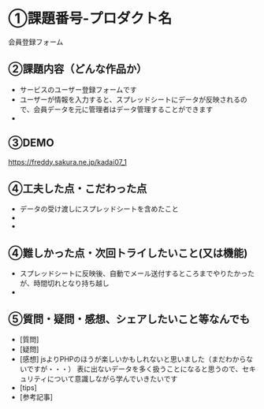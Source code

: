 # ①課題番号-プロダクト名
会員登録フォーム

## ②課題内容（どんな作品か）
- サービスのユーザー登録フォームです
- ユーザーが情報を入力すると、スプレッドシートにデータが反映されるので、会員データを元に管理者はデータ管理することができます
- 


## ③DEMO
https://freddy.sakura.ne.jp/kadai07_1

## ④工夫した点・こだわった点
- データの受け渡しにスプレッドシートを含めたこと
-
-

## ④難しかった点・次回トライしたいこと(又は機能)
- スプレッドシートに反映後、自動でメール送付するところまでやりたかったが、時間切れとなり持ち越し
-

## ⑤質問・疑問・感想、シェアしたいこと等なんでも
- [質問]
- [疑問]
- [感想] jsよりPHPのほうが楽しいかもしれないと思いました（まだわからないですが・・・）
表に出ないデータを多く扱うことになると思うので、セキュリティについて意識しながら学んでいきたいです
- [tips]
- [参考記事]